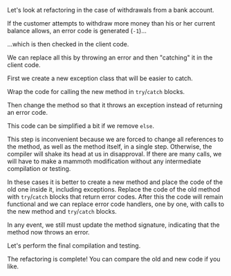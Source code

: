 Let's look at refactoring in the case of withdrawals from a bank account.

If the customer attempts to withdraw more money than his or her current balance allows, an error code is generated (<code>-1</code>)…

…which is then checked in the client code.

We can replace all this by throwing an error and then "catching" it in the client code.

First we create a new exception class that will be easier to catch.

Wrap the code for calling the new method in <code>try</code>/<code>catch</code> blocks.

Then change the method so that it throws an exception instead of returning an error code.

This code can be simplified a bit if we remove <code>else</code>.

This step is inconvenient because we are forced to change all references to the method, as well as the method itself, in a single step. Otherwise, the compiler will shake its head at us in disapproval. If there are many calls, we will have to make a mammoth modification without any intermediate compilation or testing.

In these cases it is better to create a new method and place the code of the old one inside it, including exceptions. Replace the code of the old method with <code>try</code>/<code>catch</code> blocks that return error codes. After this the code will remain functional and we can replace error code handlers, one by one, with calls to the new method and <code>try</code>/<code>catch</code> blocks.

In any event, we still must update the method signature, indicating that the method now throws an error.

Let's perform the final compilation and testing.

The refactoring is complete! You can compare the old and new code if you like.